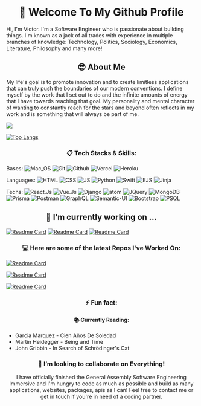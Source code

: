 
<h1 align="center"> 👋 Welcome To My Github Profile </h1>

Hi, I'm Victor. I'm a Software Engineer who is passionate about building things. I'm known as a jack of all trades with experience in multiple branches of knowledge: Technology, Politics, Sociology, Economics, Literature, Philosophy and many more!

<h2 align="center"> 😎 About Me </h2>

My life's goal is to promote innovation and to create limitless applications that can truly push the boundaries of our modern conventions. I define myself by the work that I set out to do and the infinite amounts of energy that I have towards reaching that goal. My personality and mental character of wanting to constantly reach for the stars and beyond often reflects in my work and is something that will always be part of me.

<a href="https://github.com/anuraghazra/github-readme-stats">
  <img align="center" src="https://github-readme-stats.vercel.app/api?username=victordoyle&show_icons=true&count_private=true&hide=stars&theme=dark" />
</a>

[![Top Langs](https://github-readme-stats.vercel.app/api/top-langs/?username=victordoyle&langs_count=10&theme=dark&layout=compact)](https://github.com/anuraghazra/github-readme-stats)



<h3 align="center"> 📋 Tech Stacks & Skills: </h3>

Bases:
![Mac_OS](https://img.shields.io/badge/-Mac_OS-000000?logo=Apple&style=for-the-badge&logoColor=white)
![Git](https://img.shields.io/badge/-Git-000000?logo=Git&style=for-the-badge&logoColor=white)
![Github](https://img.shields.io/badge/-Github-000000?logo=Github&style=for-the-badge&logoColor=white)
![Vercel](https://img.shields.io/badge/-vercel-000000?logo=Vercel&style=for-the-badge&logoColor=white)
![Heroku](https://img.shields.io/badge/-heroku-000000?logo=heroku&style=for-the-badge&logoColor=white)

Languages:
![HTML](https://img.shields.io/badge/-Html-444444?logo=Html5&style=for-the-badge&logoColor=white)
![CSS](https://img.shields.io/badge/-CSS3-444444?logo=CSS3&style=for-the-badge&logoColor=white)
![JS](https://img.shields.io/badge/-Javascript-444444?logo=Javascript&style=for-the-badge&logoColor=FFF361)
![Python](https://img.shields.io/badge/-python-444444?logo=Python&style=for-the-badge&logoColor=white)
![Swift](https://img.shields.io/badge/-Swift-444444?logo=Swift&style=for-the-badge&logoColor=orange)
![EJS](https://img.shields.io/badge/-ejs-444444?logo=EJS&style=for-the-badge&logoColor=mauve)
![Jinja](https://img.shields.io/badge/-Jinja-444444?logo=Jinja&style=for-the-badge&logoColor=red)

Techs: 
![React.Js](https://img.shields.io/badge/-react-6A6A6A?logo=React&style=for-the-badge&logoColor=8CEBEC)
![Vue.Js](https://img.shields.io/badge/-Vuejs-6A6A6A?logo=Vuejs&style=for-the-badge&logoColor=8CEBEC)
![Django](https://img.shields.io/badge/-Django-6A6A6A?logo=Django&style=for-the-badge&logoColor=blue)
![atom](https://img.shields.io/badge/-atom-6A6A6A?logo=Atom&style=for-the-badge&logoColor=black)
![JQuery](https://img.shields.io/badge/-jquery-6A6A6A?logo=Jquery&style=for-the-badge&logoColor=black)
![MongoDB](https://img.shields.io/badge/-mongodb-6A6A6A?logo=Mongodb&style=for-the-badge&logoColor=green)
![Prisma](https://img.shields.io/badge/-Prisma-6A6A6A?logo=Prisma&style=for-the-badge&logoColor=turquoise)
![Postman](https://img.shields.io/badge/-Postman-6A6A6A?logo=Postman&style=for-the-badge&logoColor=orange)
![GraphQL](https://img.shields.io/badge/-GraphQL-6A6A6A?logo=GraphQL&style=for-the-badge&logoColor=pink)
![Semantic-UI](https://img.shields.io/badge/-semantic%20UI%20-6A6A6A?logo=semantic%20UI%20&style=for-the-badge&logoColor=turquoise)
![Bootstrap](https://img.shields.io/badge/-Bootstrap-6A6A6A?logo=Bootstrap&style=for-the-badge&logoColor=purple)
![PSQL](https://img.shields.io/badge/-PSQL-6A6A6A?logo=PSQL&style=for-the-badge&logoColor=navy)




<h2 align="center"> 🔭 I’m currently working on ... </h2>

[![Readme Card](https://github-readme-stats.vercel.app/api/pin/?username=victordoyle&repo=twitter&theme=dark)](https://github.com/anuraghazra/github-readme-stats)
[![Readme Card](https://github-readme-stats.vercel.app/api/pin/?username=victordoyle&repo=Vue-Ecommerce-Plantshop&theme=dark)](https://github.com/anuraghazra/github-readme-stats)
[![Readme Card](https://github-readme-stats.vercel.app/api/pin/?username=victordoyle&repo=Swift-MealPlanner&theme=dark)](https://github.com/anuraghazra/github-readme-stats)

<h3 align="center"> 💻 Here are some of the latest Repos I've Worked On: </h3>

[![Readme Card](https://github-readme-stats.vercel.app/api/pin/?username=victordoyle&repo=coeus-app&theme=dark)](https://github.com/anuraghazra/github-readme-stats)

[![Readme Card](https://github-readme-stats.vercel.app/api/pin/?username=victordoyle&repo=narrativepage1&theme=dark)](https://github.com/anuraghazra/github-readme-stats)

[![Readme Card](https://github-readme-stats.vercel.app/api/pin/?username=victordoyle&repo=spacegame&theme=dark)](https://github.com/anuraghazra/github-readme-stats)

<h3 align="center"> ⚡ Fun fact: </h3>
<h4 align="center"> 📚 Currently Reading: </h4>

<ul>
  <li> Garcia Marquez - Cien Años De Soledad </li>
  <li> Martin Heidegger - Being and Time </li>
  <li> John Gribbin - In Search of Schrödinger's Cat </li>
</ul>

<h3 align="center"> 👯 I’m looking to collaborate on Everything! </h3>

<p align="center" >I have officially finished the General Assembly Software Engineering Immersive and I'm hungry to code as much as possible and build as many applications, websites, packages, apis as I can! Feel free to contact me or get in touch if you're in need of a coding partner. </p>
